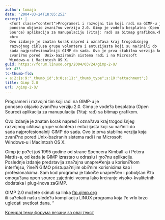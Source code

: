 ```yaml
---
author: tomaja
date: "2004-03-24T18:05:25Z"
excerpt: |
  <font class="content">Programeri i razvojni tim koji radi na GIMP-u je
  ponosno objavio zvani?nu verziju 2.0. Gimp je vode?a besplatna (Open
  Source) aplikacija za manupulaciju (?itaj: rad) sa bitmap grafikom.<br>
  <br>
  Ovo izdanje je znatan korak napred i ozna?ava kraj trogodišnjeg
  razvojnog ciklusa grupe volontera i entuzijasta koji su na?inili do
  sada najprofesionalniji GIMP do sada. Ovo je prva stabilna verzija koja
  zvani?no pored  Unix-baziranih sistema radi i na Microsoft
  Windows-u i Macintosh OS X.
guid: https://forum.linuxo.org/2004/03/24/gimp-2-0/
id: 433
tc-thumb-fld:
- a:2:{s:9:"_thumb_id";b:0;s:11:"_thumb_type";s:10:"attachment";}
title: Gimp 2.0
url: /gimp-2-0/
---
```

<font class="content">Programeri i razvojni tim koji radi na GIMP-u je<br /> ponosno objavio zvani?nu verziju 2.0. Gimp je vode?a besplatna (Open<br /> Source) aplikacija za manupulaciju (?itaj: rad) sa bitmap grafikom.</p> 

<p>
  Ovo izdanje je znatan korak napred i ozna?ava kraj trogodišnjeg<br /> razvojnog ciklusa grupe volontera i entuzijasta koji su na?inili do<br /> sada najprofesionalniji GIMP do sada. Ovo je prva stabilna verzija koja<br /> zvani?no pored Unix-baziranih sistema radi i na Microsoft<br /> Windows-u i Macintosh OS X.<!--break-->
</p>

<p>
  Gimp je po?et još 1995 godine od strane Spencera Kimball-a i Petera<br /> Mattis-a, od kada je GIMP izrastao u odraslu i mo?nu aplikaciju.<br /> Poslednje izdanje predstavlja zna?ajna unapreÄ‘enja u korisni?kom<br /> interfejsu, ?ine?i GIMO pristupa?nijim obi?nim korisnicima kao i<br /> profesionalcima. Sam kod programa je takoÄ‘e unapreÄ‘en i poboljšan Ä‘to<br /> omogu?ava open source zajednici veoma lako kreiranje visoko-kvalitetnih<br /> dodataka i plug-inova zaGIMP.
</p>

<p>
  GIMP 2.0 možete skinuti sa linka <a href="ftp://ftp.gimp.org">ftp.gimp.org</a><br /> ili sa?ekati našu slede?u kompilaciju LINUX programa koja ?e vrlo brzo<br /> ugledati svetlost dana. &#8220; </font>
</p>

<p>
  <a href="https://linuxo.org/nova-tema-na-forumu/?se_pid=433">Креирај тему форума везану за овај текст</a>
</p>
